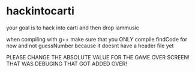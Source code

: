 # hackintocarti
your goal is to hack into carti and then drop iammusic

when compiling with g++ make sure that you ONLY compile findCode for now and not guessNumber because it doesnt have a header file yet

PLEASE CHANGE THE ABSOLUTE VALUE FOR THE GAME OVER SCREEN! THAT WAS DEBUGING THAT GOT ADDED OVER!